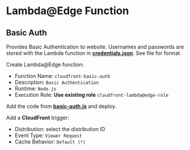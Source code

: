 # Lambda@Edge Function
## Basic Auth

Provides Basic Authentication to website. Usernames and passwords are stored with the Lambda function in **[credentials.json](credentials.json)**. See file for format.

Create Lambda@Edge function:

- Function Name: `cloudfront-basic-auth`
- Description: `Basic Authentication`
- Runtime: `Node.js`
- Execution Role: **Use existing role** `cloudfront-lambda@edge-role`

Add the code from **[basic-auth.js](basic-auth.js)** and deploy.

Add a **CloudFront** trigger:

- Distribution: select the distribution ID
- Event Type: `Viewer Request`
- Cache Behavior: `Default (*)`
